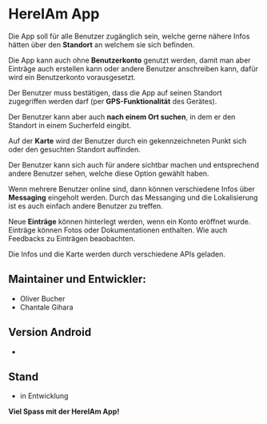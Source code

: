 # HereIAm App

Die App soll für alle Benutzer zugänglich sein, welche gerne nähere Infos hätten über den **Standort** an welchem sie sich befinden. 

Die App kann auch ohne **Benutzerkonto** genutzt werden, damit man aber Einträge auch erstellen kann oder andere Benutzer anschreiben kann, dafür wird ein Benutzerkonto vorausgesetzt.

Der Benutzer muss bestätigen, dass die App auf seinen Standort zugegriffen werden darf (per **GPS-Funktionalität** des Gerätes).

Der Benutzer kann aber auch **nach einem Ort suchen**, in dem er den Standort in einem Sucherfeld eingibt.

Auf der **Karte** wird der Benutzer durch ein gekennzeichneten Punkt sich oder den gesuchten Standort auffinden.

Der Benutzer kann sich auch für andere sichtbar machen und entsprechend andere Benutzer sehen, welche diese Option gewählt haben.

Wenn mehrere Benutzer online sind, dann können verschiedene Infos über **Messaging** eingeholt werden. Durch das Messanging und die Lokalisierung ist es auch einfach andere Benutzer zu treffen.

Neue **Einträge** können hinterlegt werden, wenn ein Konto eröffnet wurde. Einträge können Fotos oder Dokumentationen enthalten. Wie auch Feedbacks zu Einträgen beaobachten.

Die Infos und die Karte werden durch verschiedene APIs geladen.

## Maintainer und Entwickler:
* Oliver Bucher
* Chantale Gihara

## Version Android
* 


## Stand
* in Entwicklung

**Viel Spass mit der HereIAm App!**